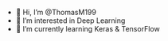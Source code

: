 - 👋 Hi, I’m @ThomasM199
- 👀 I’m interested in Deep Learning
- 🌱 I’m currently learning Keras & TensorFlow

<!---
ThomasM199/ThomasM199 is a ✨ special ✨ repository because its `README.md` (this file) appears on your GitHub profile.
You can click the Preview link to take a look at your changes.
--->
